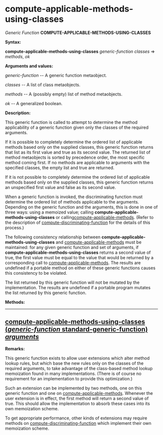 compute-applicable-methods-using-classes
========================================

*Generic Function* **COMPUTE-APPLICABLE-METHODS-USING-CLASSES**

**Syntax:**

**compute-applicable-methods-using-classes** *generic-function* *classes* => *methods*, *ok*

**Arguments and values:**

*generic-function* -- A generic function metaobject.

*classes* -- A list of class metaobjects.

*methods* -- A (possibly empty) list of method metaobjects.

*ok* -- A generalized boolean.

**Description:**

This generic function is called to attempt to determine the method applicability of a generic function given only the classes of the required arguments.

If it is possible to completely determine the ordered list of applicable methods based only on the supplied classes, this generic function returns that list as its first value and true as its second value. The returned list of method metaobjects is sorted by precedence order, the most specific method coming first. If no methods are applicable to arguments with the specified classes, the empty list and true are returned.

If it is not possible to completely determine the ordered list of applicable methods based only on the supplied classes, this generic function returns an unspecified first value and false as its second value.

When a generic function is invoked, the discriminating function must determine the ordered list of methods applicable to the arguments. Depending on the generic function and the arguments, this is done in one of three ways: using a memoized value; calling **compute-applicable-methods-using-classes** or calling[compute-applicable-methods](/docs/meta-object-protocol/compute-applicable-methods). (Refer to the description of [compute-discriminating-function](/docs/meta-object-protocol/compute-discriminating-function) for the details of this process.)

The following consistency relationship between **compute-applicable-methods-using-classes** and [compute-applicable-methods](/docs/meta-object-protocol/compute-applicable-methods) must be maintained: for any given generic function and set of arguments, if **compute-applicable-methods-using-classes** returns a second value of true, the first value must be equal to the value that would be returned by a corresponding call to [compute-applicable-methods](/docs/meta-object-protocol/compute-applicable-methods). The results are undefined if a portable method on either of these generic functions causes this consistency to be violated.

The list returned by this generic function will not be mutated by the implementation. The results are undefined if a portable program mutates the list returned by this generic function.

**Methods:**

  ----------------------------------------------------------------------------------------------------------------------------------------------------------------------------------
  [**compute-applicable-methods-using-classes** (*generic-function* standard-generic-function) *arguments*](/docs/meta-object-protocol/compute-applicable-methods-using-classes-standard-generic-function)
  ----------------------------------------------------------------------------------------------------------------------------------------------------------------------------------

**Remarks:**

This generic function exists to allow user extensions which alter method lookup rules, but which base the new rules only on the classes of the required arguments, to take advantage of the class-based method lookup memoization found in many implementations. (There is of course no requirement for an implementation to provide this optimization.)

Such an extension can be implemented by two methods, one on this generic function and one on [compute-applicable-methods](/docs/meta-object-protocol/compute-applicable-methods). Whenever the user extension is in effect, the first method will return a second value of true. This should allow the implementation to absorb these cases into its own memoization scheme.

To get appropriate performance, other kinds of extensions may require methods on [compute-discriminating-function](/docs/meta-object-protocol/compute-discriminating-function) which implement their own memoization scheme.
